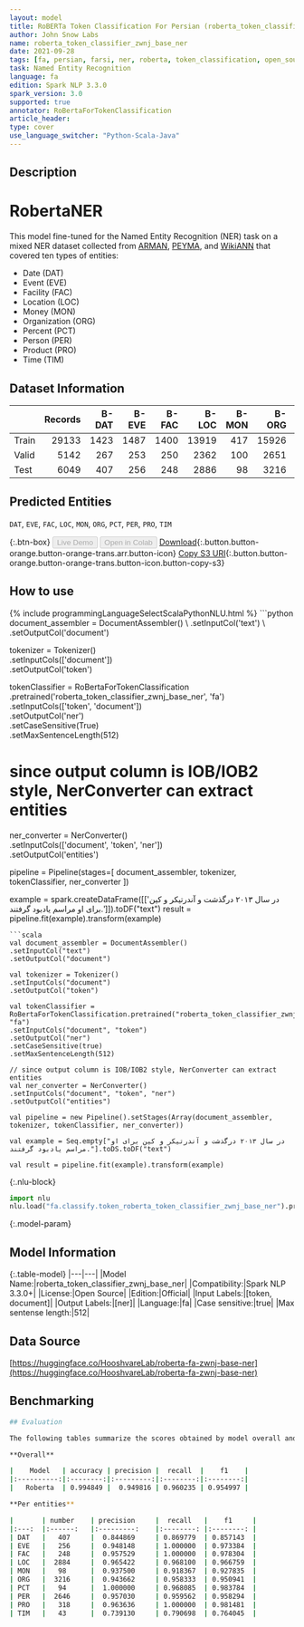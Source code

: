 ```yaml
---
layout: model
title: RoBERTa Token Classification For Persian (roberta_token_classifier_zwnj_base_ner)
author: John Snow Labs
name: roberta_token_classifier_zwnj_base_ner
date: 2021-09-28
tags: [fa, persian, farsi, ner, roberta, token_classification, open_source]
task: Named Entity Recognition
language: fa
edition: Spark NLP 3.3.0
spark_version: 3.0
supported: true
annotator: RoBertaForTokenClassification
article_header:
type: cover
use_language_switcher: "Python-Scala-Java"
---
```


## Description

# RobertaNER

This model fine-tuned for the Named Entity Recognition (NER) task on a mixed NER dataset collected from [ARMAN](https://github.com/HaniehP/PersianNER), [PEYMA](https://nsurl.org/2019-2/tasks/task-7-named-entity-recognition-ner-for-farsi/), and [WikiANN](https://elisa-ie.github.io/wikiann/) that covered ten types of entities: 

- Date (DAT)
- Event (EVE)
- Facility (FAC)
- Location (LOC)
- Money (MON)
- Organization (ORG)
- Percent (PCT)
- Person (PER)
- Product (PRO)
- Time (TIM)

## Dataset Information

|       |   Records |   B-DAT |   B-EVE |   B-FAC |   B-LOC |   B-MON |   B-ORG |   B-PCT |   B-PER |   B-PRO |   B-TIM |   I-DAT |   I-EVE |   I-FAC |   I-LOC |   I-MON |   I-ORG |   I-PCT |   I-PER |   I-PRO |   I-TIM |
|:------|----------:|--------:|--------:|--------:|--------:|--------:|--------:|--------:|--------:|--------:|--------:|--------:|--------:|--------:|--------:|--------:|--------:|--------:|--------:|--------:|--------:|
| Train |     29133 |    1423 |    1487 |    1400 |   13919 |     417 |   15926 |     355 |   12347 |    1855 |     150 |    1947 |    5018 |    2421 |    4118 |    1059 |   19579 |     573 |    7699 |    1914 |     332 |
| Valid |      5142 |     267 |     253 |     250 |    2362 |     100 |    2651 |      64 |    2173 |     317 |      19 |     373 |     799 |     387 |     717 |     270 |    3260 |     101 |    1382 |     303 |      35 |
| Test  |      6049 |     407 |     256 |     248 |    2886 |      98 |    3216 |      94 |    2646 |     318 |      43 |     568 |     888 |     408 |     858 |     263 |    3967 |     141 |    1707 |     296 |      78 |

## Predicted Entities

`DAT`, `EVE`, `FAC`, `LOC`, `MON`, `ORG`, `PCT`, `PER`, `PRO`, `TIM`

{:.btn-box}
<button class="button button-orange" disabled>Live Demo</button>
<button class="button button-orange" disabled>Open in Colab</button>
[Download](https://s3.amazonaws.com/auxdata.johnsnowlabs.com/public/models/roberta_token_classifier_zwnj_base_ner_fa_3.3.0_3.0_1632835301097.zip){:.button.button-orange.button-orange-trans.arr.button-icon}
[Copy S3 URI](s3://auxdata.johnsnowlabs.com/public/models/roberta_token_classifier_zwnj_base_ner_fa_3.3.0_3.0_1632835301097.zip){:.button.button-orange.button-orange-trans.button-icon.button-copy-s3}

## How to use



<div class="tabs-box" markdown="1">
{% include programmingLanguageSelectScalaPythonNLU.html %}
```python
document_assembler = DocumentAssembler() \
.setInputCol('text') \
.setOutputCol('document')

tokenizer = Tokenizer() \
.setInputCols(['document']) \
.setOutputCol('token')

tokenClassifier = RoBertaForTokenClassification \
.pretrained('roberta_token_classifier_zwnj_base_ner', 'fa') \
.setInputCols(['token', 'document']) \
.setOutputCol('ner') \
.setCaseSensitive(True) \
.setMaxSentenceLength(512)

# since output column is IOB/IOB2 style, NerConverter can extract entities
ner_converter = NerConverter() \
.setInputCols(['document', 'token', 'ner']) \
.setOutputCol('entities')

pipeline = Pipeline(stages=[
document_assembler, 
tokenizer,
tokenClassifier,
ner_converter
])

example = spark.createDataFrame([['در سال ۲۰۱۳ درگذشت و آندرتیکر و کین برای او مراسم یادبود گرفتند.']]).toDF("text")
result = pipeline.fit(example).transform(example)
```
```scala
val document_assembler = DocumentAssembler() 
.setInputCol("text") 
.setOutputCol("document")

val tokenizer = Tokenizer() 
.setInputCols("document") 
.setOutputCol("token")

val tokenClassifier = RoBertaForTokenClassification.pretrained("roberta_token_classifier_zwnj_base_ner", "fa")
.setInputCols("document", "token")
.setOutputCol("ner")
.setCaseSensitive(true)
.setMaxSentenceLength(512)

// since output column is IOB/IOB2 style, NerConverter can extract entities
val ner_converter = NerConverter() 
.setInputCols("document", "token", "ner") 
.setOutputCol("entities")

val pipeline = new Pipeline().setStages(Array(document_assembler, tokenizer, tokenClassifier, ner_converter))

val example = Seq.empty["در سال ۲۰۱۳ درگذشت و آندرتیکر و کین برای او مراسم یادبود گرفتند."].toDS.toDF("text")

val result = pipeline.fit(example).transform(example)
```


{:.nlu-block}
```python
import nlu
nlu.load("fa.classify.token_roberta_token_classifier_zwnj_base_ner").predict("""در سال ۲۰۱۳ درگذشت و آندرتیکر و کین برای او مراسم یادبود گرفتند.""")
```

</div>

{:.model-param}
## Model Information

{:.table-model}
|---|---|
|Model Name:|roberta_token_classifier_zwnj_base_ner|
|Compatibility:|Spark NLP 3.3.0+|
|License:|Open Source|
|Edition:|Official|
|Input Labels:|[token, document]|
|Output Labels:|[ner]|
|Language:|fa|
|Case sensitive:|true|
|Max sentense length:|512|

## Data Source

[https://huggingface.co/HooshvareLab/roberta-fa-zwnj-base-ner](https://huggingface.co/HooshvareLab/roberta-fa-zwnj-base-ner)

## Benchmarking

```bash
## Evaluation

The following tables summarize the scores obtained by model overall and per each class.

**Overall**

|    Model   | accuracy | precision |  recall  |    f1    |
|:----------:|:--------:|:---------:|:--------:|:--------:|
|   Roberta  | 0.994849 |  0.949816 | 0.960235 | 0.954997 |

**Per entities**

|     	| number 	| precision 	|  recall  	|    f1    	|
|:---:	|:------:	|:---------:	|:--------:	|:--------:	|
| DAT 	|   407  	|  0.844869 	| 0.869779 	| 0.857143 	|
| EVE 	|   256  	|  0.948148 	| 1.000000 	| 0.973384 	|
| FAC 	|   248  	|  0.957529 	| 1.000000 	| 0.978304 	|
| LOC 	|  2884  	|  0.965422 	| 0.968100 	| 0.966759 	|
| MON 	|   98   	|  0.937500 	| 0.918367 	| 0.927835 	|
| ORG 	|  3216  	|  0.943662 	| 0.958333 	| 0.950941 	|
| PCT 	|   94   	|  1.000000 	| 0.968085 	| 0.983784 	|
| PER 	|  2646  	|  0.957030 	| 0.959562 	| 0.958294 	|
| PRO 	|   318  	|  0.963636 	| 1.000000 	| 0.981481 	|
| TIM 	|   43   	|  0.739130 	| 0.790698 	| 0.764045 	|

```